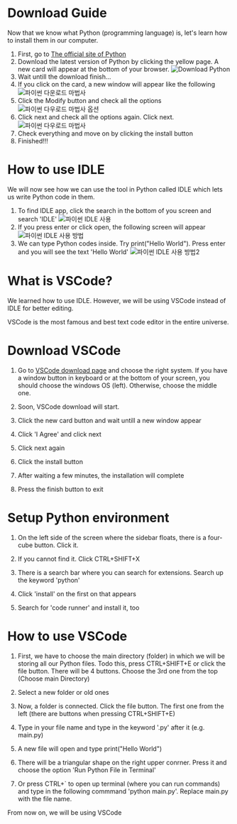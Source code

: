 # Download Guide

Now that we know what Python (programming language) is, let's learn how to install them in our computer.

1. First, go to [The official site of Python](https://www.python.org/downloads/)
2. Download the latest version of Python by clicking the yellow page. A new card will appear at the bottom of your browser. ![Download Python](이미지/다운로드.jpg)
3. Wait untill the download finish...
4. If you click on the card, a new window will appear like the following ![파이썬 다운로드 마법사](이미지/설치.jpg)
5. Click the Modify button and check all the options ![파이썬 다우로드 마법사 옵션](이미지/설치2.jpg)
6. Click next and check all the options again. Click next. ![파이썬 다우로드 마법사 ](이미지/설치3.jpg)
7. Check everything and move on by clicking the install button
8. Finished!!!

# How to use IDLE

We will now see how we can use the tool in Python called IDLE which lets us write Python code in them.

1. To find IDLE app, click the search in the bottom of you screen and search 'IDLE' ![파이썬 IDLE 사용](이미지/idle.jpg)
2. If you press enter or click open, the following screen will appear ![파이썬 IDLE 사용 방법](이미지/idle2.jpg)
3. We can type Python codes inside. Try print("Hello World"). Press enter and you will see the text 'Hello World' ![파이썬 IDLE 사용 방법2](이미지/idle3.jpg)

# What is VSCode?

We learned how to use IDLE. However, we will be using VSCode instead of IDLE for better editing.

VSCode is the most famous and best text code editor in the entire universe.

# Download VSCode

1. Go to [VSCode download page](https://code.visualstudio.com/download) and choose the right system. If you have a window button in keyboard or at the bottom of your screen, you should choose the windows OS (left). Otherwise, choose the middle one.

2. Soon, VSCode download will start.

3. Click the new card button and wait untill a new window appear

4. Click 'I Agree' and click next

5. Click next again

6. Click the install button

7. After waiting a few minutes, the installation will complete

8. Press the finish button to exit

# Setup Python environment

1. On the left side of the screen where the sidebar floats, there is a four-cube button. Click it.

2. If you cannot find it. Click CTRL+SHIFT+X

3. There is a search bar where you can search for extensions. Search up the keyword 'python'

4. Click 'install' on the first on that appears

5. Search for 'code runner' and install it, too

# How to use VSCode

1. First, we have to choose the main directory (folder) in which we will be storing all our Python files. Todo this, press CTRL+SHIFT+E or click the file button. There will be 4 buttons. Choose the 3rd one from the top (Choose main Directory)

2. Select a new folder or old ones

3. Now, a folder is connected. Click the file button. The first one from the left (there are buttons when pressing CTRL+SHIFT+E)

4. Type in your file name and type in the keyword '.py' after it (e.g. main.py)

5. A new file will open and type print("Hello World")

6. There will be a triangular shape on the right upper conrner. Press it and choose the option 'Run Python File in Terminal'

7. Or press CTRL+` to open up terminal (where you can run commands) and type in the following commmand 'python main.py'. Replace main.py with the file name.

From now on, we will be using VSCode
